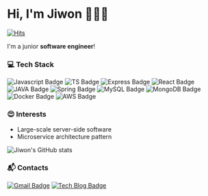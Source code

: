 # Hi, I'm Jiwon 👩🏻‍💻 

[![Hits](https://hits.seeyoufarm.com/api/count/incr/badge.svg?url=https%3A%2F%2Fgithub.com%2Fhello-jiwon%2Fhit-counter&count_bg=%2379C83D&title_bg=%23555555&icon=&icon_color=%23E7E7E7&title=hits&edge_flat=false)](https://hits.seeyoufarm.com)

I'm a junior **software engineer**!

### 💻 Tech Stack
![Javascript Badge](https://img.shields.io/badge/JavaScript-F7DF1E?style=flat-square&logo=javascript&logoColor=black) ![TS Badge](https://img.shields.io/badge/TypeScript-007ACC?style=flat-square&logo=typescript&logoColor=white) ![Express Badge](https://img.shields.io/badge/Express.js-404D59?style=flat-square&logo=express&logoColor=white) ![React Badge](https://img.shields.io/badge/React-20232A?style=flat-square&logo=react&logoColor=61DAFB)
![JAVA Badge](https://img.shields.io/badge/Java-ED8B00?style=flat-square&logo=java&logoColor=white) ![Spring Badge](https://img.shields.io/badge/Spring-6DB33F?style=flat-square&logo=spring&logoColor=white)
![MySQL Badge](https://img.shields.io/badge/MySQL-00000F?style=flat-square&logo=mysql&logoColor=white) ![MongoDB Badge](https://img.shields.io/badge/MongoDB-4EA94B?style=flat-square&logo=mongodb&logoColor=white) ![Docker Badge](https://img.shields.io/badge/Docker-2CA5E0?style=flat-square&logo=docker&logoColor=white) ![AWS Badge](https://img.shields.io/badge/Amazon_AWS-232F3E?style=flat-square&logo=amazon-aws&logoColor=white) 

### 😍 Interests
- Large-scale server-side software
- Microservice architecture pattern


![Jiwon's GitHub stats](https://github-readme-stats.vercel.app/api?username=hello-jiwon&show_icons=true&theme=radical)

### 📬 Contacts

[![Gmail Badge](https://img.shields.io/badge/Gmail-D14836?style=flat-square&logo=gmail&logoColor=white)](mailto:jiwon.developer@gmail.com) [![Tech Blog Badge](http://img.shields.io/badge/-Tech%20blog-black?style=flat-square&logo=github&link=https://now-iz-tech.tistory.com/)](https://now-iz-tech.tistory.com/)
